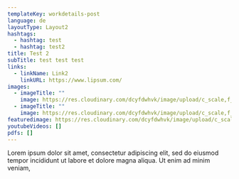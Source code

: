 ```yaml
---
templateKey: workdetails-post
language: de
layoutType: Layout2
hashtags:
  - hashtag: test
  - hashtag: test2
title: Test 2
subTitle: test test test
links:
  - linkName: Link2
    linkURL: https://www.lipsum.com/
images:
  - imageTitle: ""
    image: https://res.cloudinary.com/dcyfdwhvk/image/upload/c_scale,f_auto,q_100,w_2400/v1611746961/sample.jpg
  - imageTitle: ""
    image: https://res.cloudinary.com/dcyfdwhvk/image/upload/c_scale,f_auto,q_100,w_2400/v1628003943/Franziska/51ca8d_4b85df2b81c344c2b91ce0120d842e9c_mv2_wfdi6k.webp
featuredimage: https://res.cloudinary.com/dcyfdwhvk/image/upload/c_scale,f_auto,q_100,w_2400/v1611746961/sample.jpg
youtubeVideos: []
pdfs: []
---
```

Lorem ipsum dolor sit amet, consectetur adipiscing elit, sed do eiusmod tempor incididunt ut labore et dolore magna aliqua. Ut enim ad minim veniam,